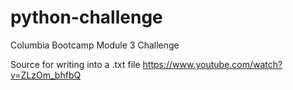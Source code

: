 # python-challenge
Columbia Bootcamp Module 3 Challenge

Source for writing into a .txt file
https://www.youtube.com/watch?v=ZLzOm_bhfbQ
